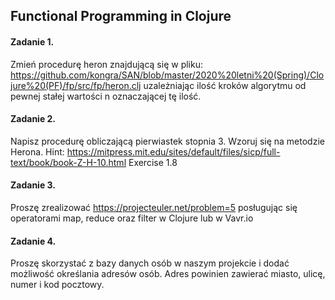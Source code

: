## Functional Programming in Clojure

#### Zadanie 1.
  Zmień procedurę heron znajdującą się w pliku: https://github.com/kongra/SAN/blob/master/2020%20letni%20(Spring)/Clojure%20(PF)/fp/src/fp/heron.clj
  uzależniając ilość kroków algorytmu od pewnej stałej wartości n oznaczającej tę ilość.

#### Zadanie 2.
  Napisz procedurę obliczającą pierwiastek stopnia 3. Wzoruj się na metodzie Herona.
  Hint: https://mitpress.mit.edu/sites/default/files/sicp/full-text/book/book-Z-H-10.html Exercise 1.8

#### Zadanie 3.
  Proszę zrealizować https://projecteuler.net/problem=5
  posługując się operatorami map, reduce oraz filter w Clojure lub w Vavr.io

#### Zadanie 4.
  Proszę skorzystać z bazy danych osób w naszym projekcie i dodać możliwość określania
  adresów osób. Adres powinien zawierać miasto, ulicę, numer i kod pocztowy.
